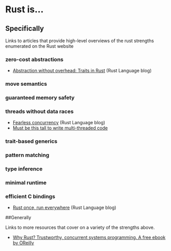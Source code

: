 # Rust is...

## Specifically ##

Links to articles that provide high-level overviews of the rust strengths enumerated on the Rust website

### zero-cost abstractions

* [Abstraction without overhead: Traits in Rust](http://blog.rust-lang.org/2015/05/11/traits.html) (Rust Language blog)

### move semantics

### guaranteed memory safety

### threads without data races

* [Fearless concurrency](http://blog.rust-lang.org/2015/04/10/Fearless-Concurrency.html) (Rust Language blog)
* [Must be this tall to write multi-threaded code](http://bholley.net/blog/2015/must-be-this-tall-to-write-multi-threaded-code.html)

### trait-based generics

### pattern matching

### type inference

### minimal runtime

### efficient C bindings

* [Rust once, run everywhere](http://blog.rust-lang.org/2015/04/24/Rust-Once-Run-Everywhere.html) (Rust Language blog)

##Generally

Links to more resources that cover on a variety of the strengths above.

* [Why Rust? Trustworthy, concurrent systems programming. A free ebook by OReilly](http://www.oreilly.com/programming/free/files/why-rust.pdf)
